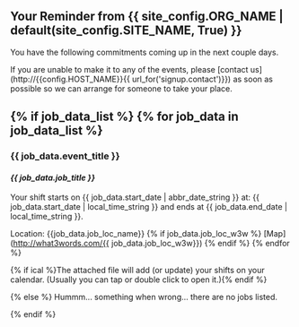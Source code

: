 ## Your Reminder from {{ site_config.ORG_NAME | default(site_config.SITE_NAME, True) }}

You have the following commitments coming up in the next couple days.

If you are unable to make it to any of the events, please [contact us](http://{{config.HOST_NAME}}{{ url_for('signup.contact')}})
as soon as possible so we can arrange for someone to take your place.

{% if job_data_list %}
{% for job_data in job_data_list %}
---
### {{ job_data.event_title }}
#### _{{ job_data.job_title }}_

Your shift starts on {{ job_data.start_date | abbr_date_string }} at: {{ job_data.start_date | local_time_string }}
and ends at {{ job_data.end_date | local_time_string }}.

Location: {{job_data.job_loc_name}} 
{% if job_data.job_loc_w3w %}
[Map](http://what3words.com/{{ job_data.job_loc_w3w}})
{% endif %}
{% endfor %}

{% if ical %}The attached file will add (or update) your shifts on your calendar. (Usually you can tap or double click to open it.){% endif %}

{% else %}
Hummm... something when wrong... there are no jobs listed.

{% endif %}